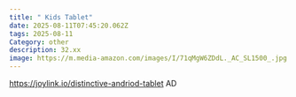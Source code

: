 ```yaml
---
title: " Kids Tablet"
date: 2025-08-11T07:45:20.062Z
tags: 2025-08-11
Category: other
description: 32.xx
image: https://m.media-amazon.com/images/I/71qMgW6ZDdL._AC_SL1500_.jpg
---
```

https://joylink.io/distinctive-andriod-tablet
AD
